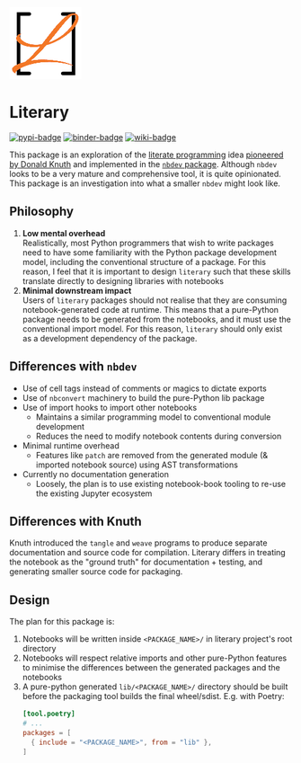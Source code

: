 ![Literary logo with an orange cursive uppercase L inside black square brackets](https://raw.githubusercontent.com/agoose77/literary/master/assets/logo.png)

# Literary 
[![pypi-badge][]][pypi] [![binder-badge][]][binder] [![wiki-badge][]][wiki]

[binder-badge]: https://mybinder.org/badge_logo.svg
[binder]:
  https://mybinder.org/v2/gh/agoose77/literary/HEAD?urlpath=lab%2Ftree%2Fexamples
[pypi-badge]: https://img.shields.io/pypi/v/literary
[pypi]: https://pypi.org/project/literary
[wiki-badge]: https://img.shields.io/static/v1?label=wiki&message=read&color=green&logo=github
[wiki]: https://github.com/agoose77/literary/wiki

This package is an exploration of the [literate programming](http://www.literateprogramming.com) idea [pioneered by
 Donald
Knuth](https://www-cs-faculty.stanford.edu/~knuth/lp.html) and implemented in the
 [`nbdev` package](https://github.com/fastai/nbdev). Although `nbdev` looks to be a very
mature and comprehensive tool, it is quite opinionated. This package is an
investigation into what a smaller `nbdev` might look like.

## Philosophy
1. **Low mental overhead**   
 Realistically, most Python programmers that wish to write packages need to have some
 familiarity with the Python package development model, including the conventional
structure of a package. For this reason, I feel that it is important to design
`literary` such that these skills translate directly to designing libraries with
notebooks
2. **Minimal downstream impact**  
 Users of `literary` packages should not realise that they are consuming 
 notebook-generated code at runtime. This means that a pure-Python package needs to
 be generated from the notebooks, and it must use the conventional import model. For
 this reason, `literary` should only exist as a development dependency of
 the package.
  

## Differences with `nbdev`
* Use of cell tags instead of comments or magics to dictate exports
* Use of `nbconvert` machinery to build the pure-Python lib package
* Use of import hooks to import other notebooks
    * Maintains a similar programming model to conventional module
 development
    * Reduces the need to modify notebook contents during conversion 
* Minimal runtime overhead
    * Features like `patch` are removed from the generated module (& imported notebook source) using AST transformations
* Currently no documentation generation
    * Loosely, the plan is to use existing notebook-book tooling to re-use the
     existing Jupyter ecosystem


## Differences with Knuth
Knuth introduced the `tangle` and `weave` programs to produce separate documentation and source code for compilation. 
Literary differs in treating the notebook as the "ground truth" for documentation + testing, and generating smaller source code for packaging.


## Design
The plan for this package is:
1. Notebooks will be written inside `<PACKAGE_NAME>/` in literary project's root directory
2. Notebooks will respect relative imports and other pure-Python features to minimise the differences between the generated packages and the notebooks
3. A pure-python generated `lib/<PACKAGE_NAME>/` directory should be built before the packaging tool builds the final wheel/sdist. 
   E.g. with Poetry:
   ```toml
   [tool.poetry]
   # ...
   packages = [
     { include = "<PACKAGE_NAME>", from = "lib" },
   ]
   ```
